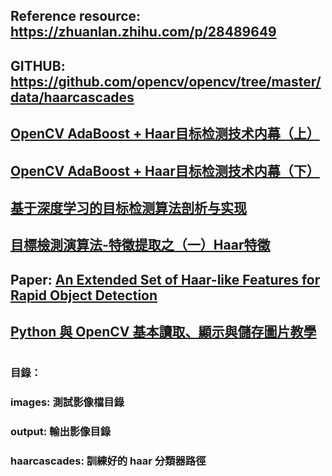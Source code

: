 ## Reference resource: https://zhuanlan.zhihu.com/p/28489649
## GITHUB: https://github.com/opencv/opencv/tree/master/data/haarcascades
## [OpenCV AdaBoost + Haar目标检测技术内幕（上）](https://zhuanlan.zhihu.com/p/31427728)
## [OpenCV AdaBoost + Haar目标检测技术内幕（下）](https://zhuanlan.zhihu.com/p/35058334)
## [基于深度学习的目标检测算法剖析与实现](https://zhuanlan.zhihu.com/p/59186568)
## [目標檢測演算法-特徵提取之（一）Haar特徵](https://www.itread01.com/content/1548269281.html)
## Paper: [An Extended Set of Haar-like Features for Rapid Object Detection](http://citeseerx.ist.psu.edu/viewdoc/download?doi=10.1.1.214.9150&rep=rep1&type=pdf)
## [Python 與 OpenCV 基本讀取、顯示與儲存圖片教學](https://blog.gtwang.org/programming/opencv-basic-image-read-and-write-tutorial/)
## 
#
### 目錄：
### images: 測試影像檔目錄
### output: 輸出影像目錄
### haarcascades: 訓練好的 haar 分類器路徑
